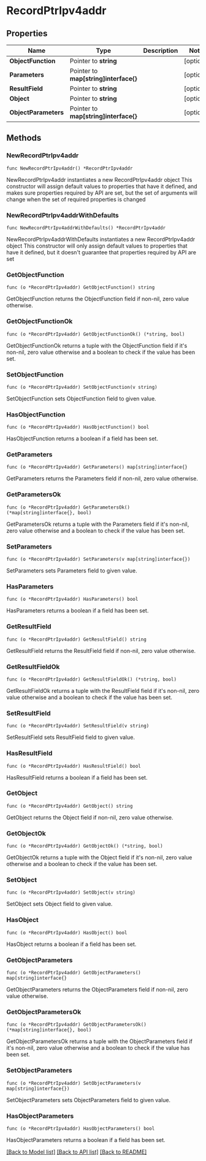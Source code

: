# RecordPtrIpv4addr

## Properties

Name | Type | Description | Notes
------------ | ------------- | ------------- | -------------
**ObjectFunction** | Pointer to **string** |  | [optional] 
**Parameters** | Pointer to **map[string]interface{}** |  | [optional] 
**ResultField** | Pointer to **string** |  | [optional] 
**Object** | Pointer to **string** |  | [optional] 
**ObjectParameters** | Pointer to **map[string]interface{}** |  | [optional] 

## Methods

### NewRecordPtrIpv4addr

`func NewRecordPtrIpv4addr() *RecordPtrIpv4addr`

NewRecordPtrIpv4addr instantiates a new RecordPtrIpv4addr object
This constructor will assign default values to properties that have it defined,
and makes sure properties required by API are set, but the set of arguments
will change when the set of required properties is changed

### NewRecordPtrIpv4addrWithDefaults

`func NewRecordPtrIpv4addrWithDefaults() *RecordPtrIpv4addr`

NewRecordPtrIpv4addrWithDefaults instantiates a new RecordPtrIpv4addr object
This constructor will only assign default values to properties that have it defined,
but it doesn't guarantee that properties required by API are set

### GetObjectFunction

`func (o *RecordPtrIpv4addr) GetObjectFunction() string`

GetObjectFunction returns the ObjectFunction field if non-nil, zero value otherwise.

### GetObjectFunctionOk

`func (o *RecordPtrIpv4addr) GetObjectFunctionOk() (*string, bool)`

GetObjectFunctionOk returns a tuple with the ObjectFunction field if it's non-nil, zero value otherwise
and a boolean to check if the value has been set.

### SetObjectFunction

`func (o *RecordPtrIpv4addr) SetObjectFunction(v string)`

SetObjectFunction sets ObjectFunction field to given value.

### HasObjectFunction

`func (o *RecordPtrIpv4addr) HasObjectFunction() bool`

HasObjectFunction returns a boolean if a field has been set.

### GetParameters

`func (o *RecordPtrIpv4addr) GetParameters() map[string]interface{}`

GetParameters returns the Parameters field if non-nil, zero value otherwise.

### GetParametersOk

`func (o *RecordPtrIpv4addr) GetParametersOk() (*map[string]interface{}, bool)`

GetParametersOk returns a tuple with the Parameters field if it's non-nil, zero value otherwise
and a boolean to check if the value has been set.

### SetParameters

`func (o *RecordPtrIpv4addr) SetParameters(v map[string]interface{})`

SetParameters sets Parameters field to given value.

### HasParameters

`func (o *RecordPtrIpv4addr) HasParameters() bool`

HasParameters returns a boolean if a field has been set.

### GetResultField

`func (o *RecordPtrIpv4addr) GetResultField() string`

GetResultField returns the ResultField field if non-nil, zero value otherwise.

### GetResultFieldOk

`func (o *RecordPtrIpv4addr) GetResultFieldOk() (*string, bool)`

GetResultFieldOk returns a tuple with the ResultField field if it's non-nil, zero value otherwise
and a boolean to check if the value has been set.

### SetResultField

`func (o *RecordPtrIpv4addr) SetResultField(v string)`

SetResultField sets ResultField field to given value.

### HasResultField

`func (o *RecordPtrIpv4addr) HasResultField() bool`

HasResultField returns a boolean if a field has been set.

### GetObject

`func (o *RecordPtrIpv4addr) GetObject() string`

GetObject returns the Object field if non-nil, zero value otherwise.

### GetObjectOk

`func (o *RecordPtrIpv4addr) GetObjectOk() (*string, bool)`

GetObjectOk returns a tuple with the Object field if it's non-nil, zero value otherwise
and a boolean to check if the value has been set.

### SetObject

`func (o *RecordPtrIpv4addr) SetObject(v string)`

SetObject sets Object field to given value.

### HasObject

`func (o *RecordPtrIpv4addr) HasObject() bool`

HasObject returns a boolean if a field has been set.

### GetObjectParameters

`func (o *RecordPtrIpv4addr) GetObjectParameters() map[string]interface{}`

GetObjectParameters returns the ObjectParameters field if non-nil, zero value otherwise.

### GetObjectParametersOk

`func (o *RecordPtrIpv4addr) GetObjectParametersOk() (*map[string]interface{}, bool)`

GetObjectParametersOk returns a tuple with the ObjectParameters field if it's non-nil, zero value otherwise
and a boolean to check if the value has been set.

### SetObjectParameters

`func (o *RecordPtrIpv4addr) SetObjectParameters(v map[string]interface{})`

SetObjectParameters sets ObjectParameters field to given value.

### HasObjectParameters

`func (o *RecordPtrIpv4addr) HasObjectParameters() bool`

HasObjectParameters returns a boolean if a field has been set.


[[Back to Model list]](../README.md#documentation-for-models) [[Back to API list]](../README.md#documentation-for-api-endpoints) [[Back to README]](../README.md)


